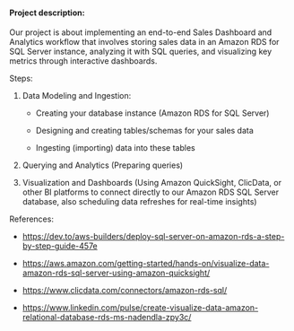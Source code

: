#### Project description:

Our project is about implementing an end-to-end Sales Dashboard and Analytics workflow that involves storing sales data in an Amazon RDS for SQL Server instance, analyzing it with SQL queries, and visualizing key metrics through interactive dashboards.

Steps:

1. Data Modeling and Ingestion:

    - Creating your database instance (Amazon RDS for SQL Server)

    - Designing and creating tables/schemas for your sales data

    - Ingesting (importing) data into these tables

2. Querying and Analytics (Preparing queries)

3. Visualization and Dashboards (Using Amazon QuickSight, ClicData, or other BI platforms to connect directly to our Amazon RDS SQL Server database, also scheduling data refreshes for real-time insights)

References: 

- https://dev.to/aws-builders/deploy-sql-server-on-amazon-rds-a-step-by-step-guide-457e

- https://aws.amazon.com/getting-started/hands-on/visualize-data-amazon-rds-sql-server-using-amazon-quicksight/

- https://www.clicdata.com/connectors/amazon-rds-sql/

- https://www.linkedin.com/pulse/create-visualize-data-amazon-relational-database-rds-ms-nadendla-zpy3c/